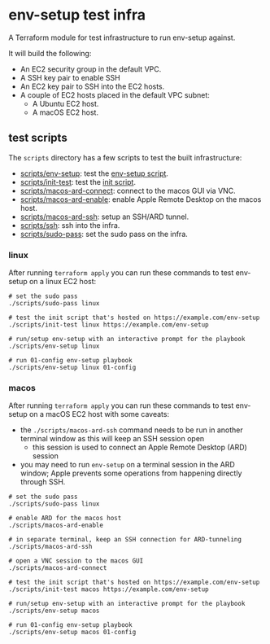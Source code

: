 # env-setup test infra

A Terraform module for test infrastructure to run env-setup against.

It will build the following:
- An EC2 security group in the default VPC.
- A SSH key pair to enable SSH
- An EC2 key pair to SSH into the EC2 hosts.
- A couple of EC2 hosts placed in the default VPC subnet:
    - A Ubuntu EC2 host.
    - A macOS EC2 host.

## test scripts
The `scripts` directory has a few scripts to test the built infrastructure:

- [scripts/env-setup](scripts/env-setup): test the [env-setup script](../scripts/env-setup).
- [scripts/init-test](scripts/init-test): test the [init script](../scripts/init).
- [scripts/macos-ard-connect](scripts/macos-ard-connect): connect to the macos GUI via VNC.
- [scripts/macos-ard-enable](scripts/macos-ard-enable): enable Apple Remote Desktop on the macos host.
- [scripts/macos-ard-ssh](scripts/macos-ard-ssh): setup an SSH/ARD tunnel.
- [scripts/ssh](scripts/ssh): ssh into the infra.
- [scripts/sudo-pass](scripts/sudo-pass): set the sudo pass on the infra.

### linux
After running `terraform apply` you can run these commands to test env-setup on a linux EC2 host:
```
# set the sudo pass
./scripts/sudo-pass linux 

# test the init script that's hosted on https://example.com/env-setup
./scripts/init-test linux https://example.com/env-setup

# run/setup env-setup with an interactive prompt for the playbook
./scripts/env-setup linux

# run 01-config env-setup playbook
./scripts/env-setup linux 01-config
```

### macos
After running `terraform apply` you can run these commands to test env-setup on a macOS EC2 host with some caveats:

- the `./scripts/macos-ard-ssh` command needs to be run in another terminal window as this will keep an SSH session open 
  - this session is used to connect an Apple Remote Desktop (ARD) session 
- you may need to run `env-setup` on a terminal session in the ARD window; Apple prevents some operations from happening directly through SSH.
```
# set the sudo pass
./scripts/sudo-pass linux 

# enable ARD for the macos host
./scripts/macos-ard-enable

# in separate terminal, keep an SSH connection for ARD-tunneling
./scripts/macos-ard-ssh 

# open a VNC session to the macos GUI
./scripts/macos-ard-connect

# test the init script that's hosted on https://example.com/env-setup
./scripts/init-test macos https://example.com/env-setup

# run/setup env-setup with an interactive prompt for the playbook
./scripts/env-setup macos

# run 01-config env-setup playbook
./scripts/env-setup macos 01-config
```

